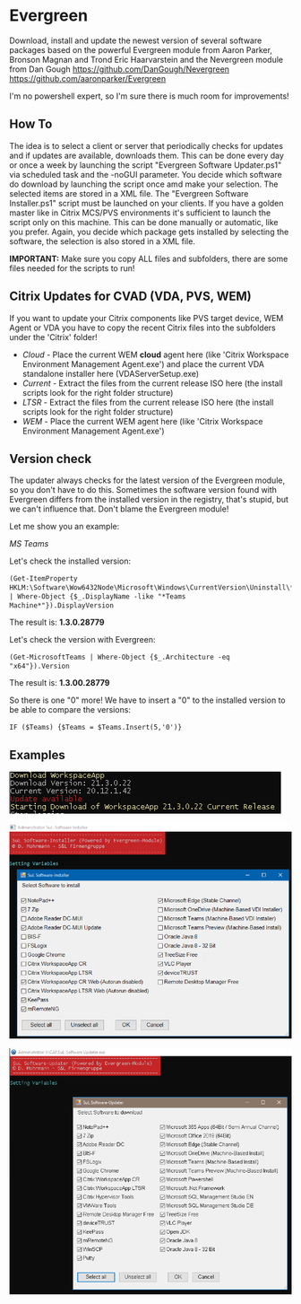 # Evergreen
Download, install and update the newest version of several software packages based on the powerful Evergreen module from Aaron Parker, Bronson Magnan and Trond Eric Haarvarstein and the Nevergreen module from Dan Gough https://github.com/DanGough/Nevergreen
https://github.com/aaronparker/Evergreen

I'm no powershell expert, so I'm sure there is much room for improvements! 

## How To
The idea is to select a client or server that periodically checks for updates and if updates are available, downloads them. This can be done every day or once a week by launching the script "Evergreen Software Updater.ps1" via scheduled task and the -noGUI parameter. You decide which software do download by launching the script once amd make your selection. The selected items are stored in a XML file. 
The "Evergreen Software Installer.ps1" script must be launched on your clients. If you have a golden master like in Citrix MCS/PVS environments it's sufficient to launch the script only on this machine. This can be done manually or automatic, like you prefer. 
Again, you decide which package gets installed by selecting the software, the selection is also stored in a XML file. 

**IMPORTANT:** Make sure you copy ALL files and subfolders, there are some files needed for the scripts to run!

## Citrix Updates for CVAD (VDA, PVS, WEM)
If you want to update your Citrix components like PVS target device, WEM Agent or VDA you have to copy the recent Citrix files into the subfolders under the 'Citrix' folder!

- *Cloud* - Place the current WEM **cloud** agent here (like 'Citrix Workspace Environment Management Agent.exe') and place the current VDA standalone installer here (VDAServerSetup.exe)
- *Current* - Extract the files from the current release ISO here (the install scripts look for the right folder structure)
- *LTSR* - Extract the files from the current release ISO here (the install scripts look for the right folder structure)
- *WEM* - Place the current WEM agent here (like 'Citrix Workspace Environment Management Agent.exe')
     
## Version check
The updater always checks for the latest version of the Evergreen module, so you don't have to do this. Sometimes the software version found with Evergreen differs from the installed version in the registry, that's stupid, but we can't influence that. Don't blame the Evergreen module!

Let me show you an example:

*MS Teams*

Let's check the installed version:
```
(Get-ItemProperty HKLM:\Software\Wow6432Node\Microsoft\Windows\CurrentVersion\Uninstall\* | Where-Object {$_.DisplayName -like "*Teams Machine*"}).DisplayVersion
```
The result is: **1.3.0.28779**

Let's check the version with Evergreen:
```
(Get-MicrosoftTeams | Where-Object {$_.Architecture -eq "x64"}).Version
```
The result is: **1.3.00.28779**

So there is one "0" more! We have to insert a "0" to the installed version to be able to compare the versions: 
```
IF ($Teams) {$Teams = $Teams.Insert(5,'0')}
```

## Examples
![Installer](https://github.com/Mohrpheus78/Evergreen/blob/main/Images/Download.png)

![MAC client](https://github.com/Mohrpheus78/Evergreen/blob/main/Images/Installer.png)

![MAC client](https://github.com/Mohrpheus78/Evergreen/blob/main/Images/Updater.png)